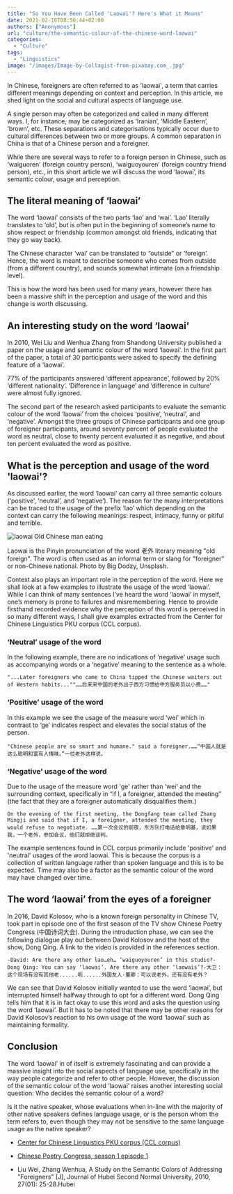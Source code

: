 ```yaml
---
title: "So You Have Been Called 'Laowai'? Here's What it Means"
date: 2021-02-16T08:56:44+02:00
authors: ["Anonymous"]
url: "culture/the-semantic-colour-of-the-chinese-word-laowai"
categories:
  - "Culture"
tags:
  - "Linguistics"
image: "/images/Image-by-Collagist-from-pixabay.com_.jpg"
---
```


In Chinese, foreigners are often referred to as 'laowai', a term that carries different meanings depending on context and perception. In this article, we shed light on the social and cultural aspects of language use.

A single person may often be categorized and called in many different ways. I, for instance, may be categorized as ‘Iranian’, ‘Middle Eastern’, ‘brown’, etc. These separations and categorisations typically occur due to cultural differences between two or more groups. A common separation in China is that of a Chinese person and a foreigner.

While there are several ways to refer to a foreign person in Chinese, such as ‘waiguoren’ (foreign country person), ‘waiguoyouren’ (foreign country friend person), etc., in this short article we will discuss the word ‘laowai’, its semantic colour, usage and perception.

## **The literal meaning of ‘laowai’**

The word ‘laowai’ consists of the two parts ‘lao’ and ‘wai’. ‘Lao’ literally translates to ‘old’, but is often put in the beginning of someone’s name to show respect or friendship (common amongst old friends, indicating that they go way back).

The Chinese character ‘wai’ can be translated to “outside” or ‘foreign’. Hence, the word is meant to describe someone who comes from outside (from a different country), and sounds somewhat intimate (on a friendship level).

This is how the word has been used for many years, however there has been a massive shift in the perception and usage of the word and this change is worth discussing.

## **An interesting study on the word ‘laowai’**

In 2010, Wei Liu and Wenhua Zhang from Shandong University published a paper on the usage and semantic colour of the word ‘laowai’. In the first part of the paper, a total of 30 participants were asked to specify the defining feature of a ‘laowai’.

77% of the participants answered ‘different appearance’, followed by 20% ‘different nationality’. ‘Difference in language’ and ‘difference in culture’ were almost fully ignored.

The second part of the research asked participants to evaluate the semantic colour of the word ‘laowai’ from the choices ‘positive’, ‘neutral’, and ‘negative’. Amongst the three groups of Chinese participants and one group of foreigner participants, around seventy percent of people evaluated the word as neutral, close to twenty percent evaluated it as negative, and about ten percent evaluated the word as positive.

## **What is the perception and usage of the word 'laowai'?**

As discussed earlier, the word ‘laowai’ can carry all three semantic colours (‘positive’, ‘neutral’, and ‘negative’). The reason for the many interpretations can be traced to the usage of the prefix ‘lao’ which depending on the context can carry the following meanings: respect, intimacy, funny or pitiful and terrible.

![laowai Old Chinese man eating ](/images/big-dodzy-TEClibhueso-unsplash-copy-1024x683.jpg)

Laowai is the Pinyin pronunciation of the word 老外 literary meaning "old foreign". The word is often used as an informal term or slang for "foreigner" or non-Chinese national. Photo by Big Dodzy, Unsplash.


Context also plays an important role in the perception of the word. Here we shall look at a few examples to illustrate the usage of the word ‘laowai’. While I can think of many sentences I’ve heard the word ‘laowai’ in myself, one’s memory is prone to failures and misremembering. Hence to provide firsthand recorded evidence why the perception of this word is perceived in so many different ways, I shall give examples extracted from the Center for Chinese Linguistics PKU corpus (CCL corpus).

### **‘Neutral’ usage of the word** 

In the following example, there are no indications of ‘negative’ usage such as accompanying words or a ‘negative’ meaning to the sentence as a whole.

```
"...Later foreigners who came to China tipped the Chinese waiters out of Western habits...""……后来来中国的老外出于西方习惯给中方服务员以小费……"
```

### **‘Positive’ usage of the word** 

In this example we see the usage of the measure word ‘wei’ which in contrast to ‘ge’ indicates respect and elevates the social status of the person.

```
"Chinese people are so smart and humane." said a foreigner.……“中国人就是这么聪明和富有人情味。”一位老外这样说。
```

### **‘Negative’ usage of the word** 

Due to the usage of the measure word 'ge' rather than ‘wei’ and the surrounding context, specifically in “if I, a foreigner, attended the meeting” (the fact that they are a foreigner automatically disqualifies them.)

```
On the evening of the first meeting, the Dongfang team called Zhang Mingji and said that if I, a foreigner, attended the meeting, they would refuse to negotiate. ……第一次会议的前夜，东方队打电话给章明基，说如果我，一个老外，参加会议，他们就拒绝谈判。
```

The example sentences found in CCL corpus primarily include 'positive' and 'neutral' usages of the word laowai. This is because the corpus is a collection of written language rather than spoken language and this is to be expected. Time may also be a factor as the semantic colour of the word may have changed over time.

## **The word ‘laowai’ from the eyes of a foreigner**

In 2016, David Kolosov, who is a known foreign personality in Chinese TV, took part in episode one of the first season of the TV show Chinese Poetry Congress (中国诗词大会). During the introduction phase, we can see the following dialogue play out between David Kolosov and the host of the show, Dong Qing. A link to the video is provided in the references section.

```
-David: Are there any other lao…eh… ‘waiguoyouren’ in this studio?-Dong Qing: You can say ‘laowai’. Are there any other ‘laowais’?-大卫：这个现场有没有其他老......呃......外国友人-董卿：可以说老外，还有没有老外？
```

We can see that David Kolosov initially wanted to use the word ‘laowai’, but interrupted himself halfway through to opt for a different word. Dong Qing tells him that it is in fact okay to use this word and asks the question using the word ‘laowai’. But it has to be noted that there may be other reasons for David Kolosov’s reaction to his own usage of the word ‘laowai’ such as maintaining formality.

## **Conclusion**

The word ‘laowai’ in of itself is extremely fascinating and can provide a massive insight into the social aspects of language use, specifically in the way people categorize and refer to other people. However, the discussion of the semantic colour of the word ‘laowai’ raises another interesting social question: Who decides the semantic colour of a word?

Is it the native speaker, whose evaluations when in-line with the majority of other native speakers defines language usage, or is the person whom the term refers to, even though they may not be sensitive to the same language usage as the native speaker?

- [Center for Chinese Linguistics PKU corpus (CCL corpus)](http://ccl.pku.edu.cn:8080/ccl_corpus/)

- [Chinese Poetry Congress, season 1 episode 1](https://youtu.be/c45kKclJNow?t=1526)

- Liu Wei, Zhang Wenhua, A Study on the Semantic Colors of Addressing "Foreigners" \[J\], Journal of Hubei Second Normal University, 2010, 27(01): 25-28.Hubei
